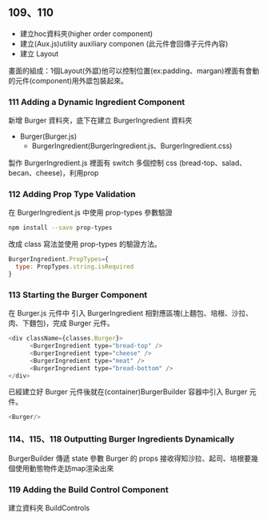 ## 109、110
- 建立hoc資料夾(higher order component)
- 建立(Aux.js)utility auxiliary componen (此元件會回傳子元件內容)
- 建立 Layout


畫面的組成：1個Layout(外誆)他可以控制位置(ex:padding、margan)裡面有會動的元件(component)用外誆包裝起來。

### 111 Adding a Dynamic Ingredient Component
新增 Burger 資料夾，底下在建立 BurgerIngredient 資料夾

- Burger(Burger.js)
  - BurgerIngredient(BurgerIngredient.js、BurgerIngredient.css)

製作 BurgerIngredient.js 裡面有 switch 多個控制 css (bread-top、salad、becan、cheese)，利用prop

### 112 Adding Prop Type Validation
在 BurgerIngredient.js 中使用 prop-types 參數驗證
```bash
npm install --save prop-types
```
改成 class 寫法並使用 prop-types 的驗證方法。

```js
BurgerIngredient.PropTypes={
  type: PropTypes.string.isRequired
}
```

### 113 Starting the Burger Component
在 Burger.js 元件中 引入 BurgerIngredient 相對應區塊(上麵包、培根、沙拉、肉、下麵包)，完成 Burger 元件。

```js
<div className={classes.Burger}>
      <BurgerIngredient type="bread-top" />
      <BurgerIngredient type="cheese" />
      <BurgerIngredient type="meat" />
      <BurgerIngredient type="bread-bottom" />
</div>
```
已經建立好 Burger 元件後就在(container)BurgerBuilder 容器中引入 Burger 元件。

```js
<Burger/>
```

### 114、115、118 Outputting Burger Ingredients Dynamically

BurgerBuilder 傳遞 state 參數 Burger 的 props 接收得知沙拉、起司、培根要幾個使用動態物件走訪map渲染出來


### 119 Adding the Build Control Component
建立資料夾 BuildControls

